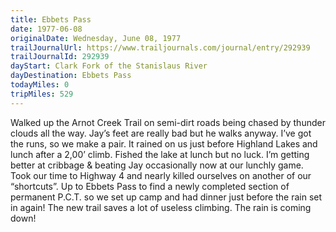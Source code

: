 ```yaml
---
title: Ebbets Pass
date: 1977-06-08
originalDate: Wednesday, June 08, 1977
trailJournalUrl: https://www.trailjournals.com/journal/entry/292939
trailJournalId: 292939
dayStart: Clark Fork of the Stanislaus River
dayDestination: Ebbets Pass
todayMiles: 0
tripMiles: 529
---
```

Walked up the Arnot Creek Trail on semi-dirt roads being chased by thunder clouds all the way. Jay’s feet are really bad but he walks anyway. I’ve got the runs, so we make a pair. It rained on us just before Highland Lakes and lunch after a 2,00’ climb. Fished the lake at lunch but no luck. I’m getting better at cribbage & beating Jay occasionally now at our lunchly game. Took our time to Highway 4 and nearly killed ourselves on another of our “shortcuts”. Up to Ebbets Pass to find a newly completed section of permanent P.C.T. so we set up camp and had dinner just before the rain set in again! The new trail saves a lot of useless climbing. The rain is coming down!
